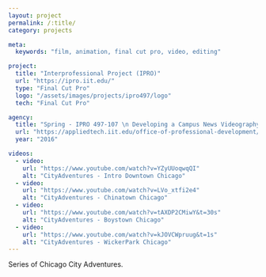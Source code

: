 ```yaml
---
layout: project
permalink: /:title/
category: projects

meta:
  keywords: "film, animation, final cut pro, video, editing"

project:
  title: "Interprofessional Project (IPRO)"
  url: "https://ipro.iit.edu/"
  type: "Final Cut Pro"
  logo: "/assets/images/projects/ipro497/logo"
  tech: "Final Cut Pro"

agency:
  title: "Spring - IPRO 497-107 \n Developing a Campus News Videography Experience"
  url: "https://appliedtech.iit.edu/office-of-professional-development/international/about"
  year: "2016"

videos:
  - video:
    url: "https://www.youtube.com/watch?v=YZyUUoqwqQI"
    alt: "CityAdventures - Intro Downtown Chicago"
  - video:
    url: "https://www.youtube.com/watch?v=LVo_xtfi2e4"
    alt: "CityAdventures - Chinatown Chicago"
  - video:
    url: "https://www.youtube.com/watch?v=tAXDP2CMiwY&t=30s"
    alt: "CityAdventures - Boystown Chicago"
  - video:
    url: "https://www.youtube.com/watch?v=kJOVCWpruug&t=1s"
    alt: "CityAdventures - WickerPark Chicago"
---
```

<p>Series of Chicago City Adventures.</p>
 